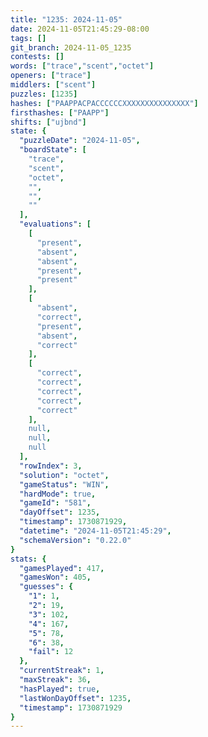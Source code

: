 ```yaml
---
title: "1235: 2024-11-05"
date: 2024-11-05T21:45:29-08:00
tags: []
git_branch: 2024-11-05_1235
contests: []
words: ["trace","scent","octet"]
openers: ["trace"]
middlers: ["scent"]
puzzles: [1235]
hashes: ["PAAPPACPACCCCCCXXXXXXXXXXXXXXX"]
firsthashes: ["PAAPP"]
shifts: ["ujbnd"]
state: {
  "puzzleDate": "2024-11-05",
  "boardState": [
    "trace",
    "scent",
    "octet",
    "",
    "",
    ""
  ],
  "evaluations": [
    [
      "present",
      "absent",
      "absent",
      "present",
      "present"
    ],
    [
      "absent",
      "correct",
      "present",
      "absent",
      "correct"
    ],
    [
      "correct",
      "correct",
      "correct",
      "correct",
      "correct"
    ],
    null,
    null,
    null
  ],
  "rowIndex": 3,
  "solution": "octet",
  "gameStatus": "WIN",
  "hardMode": true,
  "gameId": "581",
  "dayOffset": 1235,
  "timestamp": 1730871929,
  "datetime": "2024-11-05T21:45:29",
  "schemaVersion": "0.22.0"
}
stats: {
  "gamesPlayed": 417,
  "gamesWon": 405,
  "guesses": {
    "1": 1,
    "2": 19,
    "3": 102,
    "4": 167,
    "5": 78,
    "6": 38,
    "fail": 12
  },
  "currentStreak": 1,
  "maxStreak": 36,
  "hasPlayed": true,
  "lastWonDayOffset": 1235,
  "timestamp": 1730871929
}
---
```

<!-- more -->

